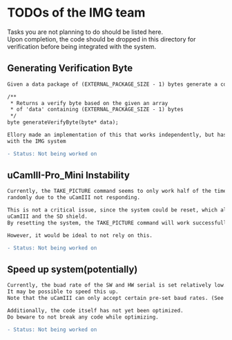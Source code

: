 # TODOs of the IMG team
Tasks you are not planning to do should be listed here.   
Upon completion, the code should be dropped in this directory for verification before being integrated with the system.   

## Generating Verification Byte
```diff
Given a data package of (EXTERNAL_PACKAGE_SIZE - 1) bytes generate a consistent verification byte

/**
 * Returns a verify byte based on the given an array 
 * of 'data' containing (EXTERNAL_PACKAGE_SIZE - 1) bytes
 */
byte generateVerifyByte(byte* data);

Ellory made an implementation of this that works independently, but has not been tested
with the IMG system

- Status: Not being worked on
```

## uCamIII-Pro_Mini Instability
```diff
Currently, the TAKE_PICTURE command seems to only work half of the time, and it seems to fail
randomly due to the uCamIII not responding.

This is not a critical issue, since the system could be reset, which also resets both the
uCamIII and the SD shield.
By resetting the system, the TAKE_PICTURE command will work successfully.

However, it would be ideal to not rely on this.

- Status: Not being worked on
```

## Speed up system(potentially)
```diff
Currently, the buad rate of the SW and HW serial is set relatively low.
It may be possible to speed this up.
Note that the uCamIII can only accept certain pre-set baud rates. (See uCAM-III_datasheet_R_1_0.PDF for specifics)

Additionally, the code itself has not yet been optimized.
Do beware to not break any code while optimizing.

- Status: Not being worked on
```
